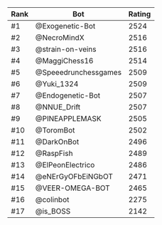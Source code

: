Rank|Bot|Rating
---|---|---
#1|@Exogenetic-Bot|2524
#2|@NecroMindX|2516
#3|@strain-on-veins|2516
#4|@MaggiChess16|2514
#5|@Speeedrunchessgames|2509
#6|@Yuki_1324|2509
#7|@Endogenetic-Bot|2507
#8|@NNUE_Drift|2507
#9|@PINEAPPLEMASK|2505
#10|@ToromBot|2502
#11|@DarkOnBot|2496
#12|@RaspFish|2489
#13|@ElPeonElectrico|2486
#14|@eNErGyOFbEiNGbOT|2471
#15|@VEER-OMEGA-BOT|2465
#16|@colinbot|2275
#17|@is_BOSS|2142
